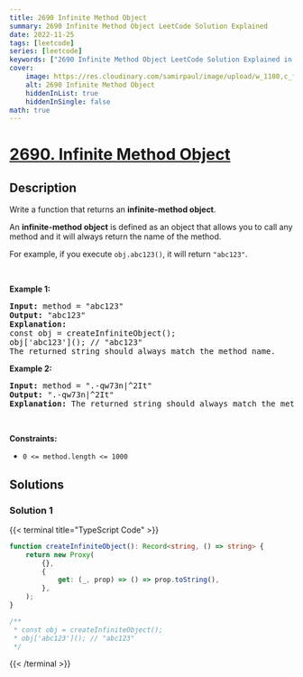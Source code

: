 ```yaml
---
title: 2690 Infinite Method Object
summary: 2690 Infinite Method Object LeetCode Solution Explained
date: 2022-11-25
tags: [leetcode]
series: [leetcode]
keywords: ["2690 Infinite Method Object LeetCode Solution Explained in all languages", "2690 Infinite Method Object", "LeetCode", "leetcode solution in Python3 C++ Java Go PHP Ruby Swift TypeScript Rust C# JavaScript C", "GeeksforGeeks", "InterviewBit", "Coding Ninjas", "HackerRank", "HackerEarth", "CodeChef", "TopCoder", "AlgoExpert", "freeCodeCamp", "Codeforces", "GitHub", "AtCoder", "Samir Paul"]
cover:
    image: https://res.cloudinary.com/samirpaul/image/upload/w_1100,c_fit,co_rgb:FFFFFF,l_text:Arial_75_bold:2690 Infinite Method Object - Solution Explained/problem-solving.webp
    alt: 2690 Infinite Method Object
    hiddenInList: true
    hiddenInSingle: false
math: true
---
```



# [2690. Infinite Method Object](https://leetcode.com/problems/infinite-method-object)


## Description

<p>Write a function that&nbsp;returns an&nbsp;<strong>infinite-method</strong><strong>&nbsp;object</strong>.</p>

<p>An&nbsp;<strong>infinite-method</strong><strong>&nbsp;object</strong>&nbsp;is defined as an object that allows you to call any method and it will always return the name of the method.</p>

<p>For example, if you execute&nbsp;<code>obj.abc123()</code>, it will return&nbsp;<code>&quot;abc123&quot;</code>.</p>

<p>&nbsp;</p>
<p><strong class="example">Example 1:</strong></p>

<pre>
<strong>Input:</strong> method = &quot;abc123&quot;
<strong>Output:</strong> &quot;abc123&quot;
<strong>Explanation:</strong>
const obj = createInfiniteObject();
obj[&#39;abc123&#39;](); // &quot;abc123&quot;
The returned string should always match the method name.</pre>

<p><strong class="example">Example 2:</strong></p>

<pre>
<strong>Input:</strong> method = &quot;.-qw73n|^2It&quot;
<strong>Output:</strong> &quot;.-qw73n|^2It&quot;
<strong>Explanation:</strong> The returned string should always match the method name.</pre>

<p>&nbsp;</p>
<p><strong>Constraints:</strong></p>

<ul>
	<li><code>0 &lt;= method.length &lt;= 1000</code></li>
</ul>

## Solutions

### Solution 1

<!-- tabs:start -->

{{< terminal title="TypeScript Code" >}}
```ts
function createInfiniteObject(): Record<string, () => string> {
    return new Proxy(
        {},
        {
            get: (_, prop) => () => prop.toString(),
        },
    );
}

/**
 * const obj = createInfiniteObject();
 * obj['abc123'](); // "abc123"
 */
```
{{< /terminal >}}

<!-- tabs:end -->

<!-- end -->
